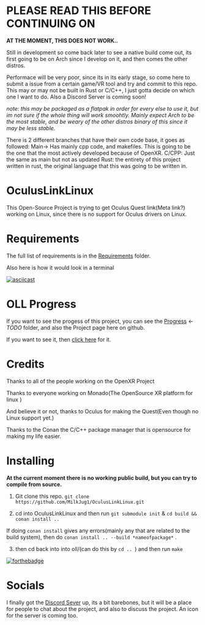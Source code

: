 # PLEASE READ THIS BEFORE CONTINUING ON

**AT THE MOMENT, THIS DOES NOT WORK..**

Still in development so come back later to see a native build come out, its first going to be on Arch since I develop on it, and then comes the other distros. 

Performace will be very poor, since its in its early stage, so come here to submit a issue from a certain game/VR tool and try and commit to this repo.
This may or may not be built in Rust or C/C++, I just gotta decide on which one I want to do. Also a Discord Server is coming soon!

*note: this may be packaged as a flatpak in order for every else to use it, but im not sure if the whole thing will work smoohtly. Mainly expect Arch to be the most stable, and be weary of the other distros binary of this since it may be less stable.*

There is 2 different branches that have their own code base, it goes as followed: Main-> Has mainly cpp code, and makefiles. This is going to be the one that the most actively developed because of OpenXR. C/CPP: Just the same as main but not as updated
Rust: the entirety of this project written in rust, the original language that this was going to be written in.


# OculusLinkLinux
This Open-Source Project is trying to get Oculus Quest link(Meta link?) working on Linux, since there is no support for Oculus drivers on Linux. 

# Requirements
The full list of requirements is in the [Requirements](./Requirements.md) folder.

Also here is how it would look in a terminal

[![asciicast](https://asciinema.org/a/gxRFWbot2RLA0afKFZtNfSy0k.svg)](https://asciinema.org/a/gxRFWbot2RLA0afKFZtNfSy0k)


# OLL Progress 
If you want to see the progess of this project, you can see the [Progress](./Progress.md) <-*TODO* folder, and also the Project page here on github.

If you want to see it, then [click here](https://github.com/MilkJug1/OculusLinkLinux/projects/3) for it.

# Credits
Thanks to all of the people working on the OpenXR Project

Thanks to everyone working on Monado(The OpenSource XR platform for linux )

And believe it or not, thanks to Oculus for making the Quest(Even though no Linux support yet.)

Thanks to the Conan the C/C++ package manager that is opensource for making my life easier.


# Installing
**At the current moment there is no working public build, but you can try to compile from source.**

1. Git clone this repo.
```git clone https://github.com/MilkJug1/OculusLinkLinux.git```

2. cd into OculusLinkLinux and then run 
```git submodule init``` & ```cd build && conan install ..```

If doing ```conan install``` gives any errors(mainly any that are related to the build system), then do ```conan install .. --build *nameofpackage*``` .

3. then cd back into into oll/(can do this by ```cd .. ```) and then run ```make```

[![forthebadge](https://forthebadge.com/images/badges/made-with-c-plus-plus.svg)](https://forthebadge.com)


# Socials 
I finally got the [Discord Sever](https://discord.gg/8a4ETJ4eXc) up, its a bit barebones, but it will be a place for people to chat about the project, and also to discuss the project. An icon for the server is coming too.
